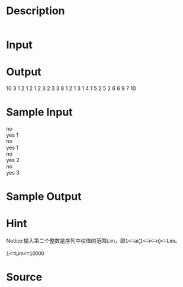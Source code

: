 
# Description

<div class="content"><p><img border="0" src="/source/bzoj/2223/img/aHR0cHM6Ly9seWRzeS5jb20vSnVkZ2VPbmxpbmUvaW1hZ2VzLzIyMjMuanBn.jpg" alt=""/></p></div>

# Input

<div class="content"></div>

# Output

<div class="content"><p>10 3 1 2 1 2 1 2 3 2 3 3 8 1 2 1 3 1 4 1 5 2 5 2 6 6 9 7 10</p></div>

# Sample Input

<div class="content"><span class="sampledata">no<br/>
yes 1<br/>
no<br/>
yes 1<br/>
no<br/>
yes 2<br/>
no<br/>
yes 3</span></div>

# Sample Output

<div class="content"><span class="sampledata"></span></div>

# Hint

<div class="content"><p></p><p>Notice:<span style="font-family: arial, verdana, helvetica, sans-serif;">输入第二个整数是序列中权值的范围Lim，即1&lt;=ai(1&lt;=i&lt;=n)&lt;=Lim。</span><br style="font-family: arial, verdana, helvetica, sans-serif;"/><br/>
<span style="font-family: arial, verdana, helvetica, sans-serif;">1&lt;=Lim&lt;=10000</span></p><p></p></div>

# Source

<div class="content"><p><a href="problemset.php?search="></a></p></div>

